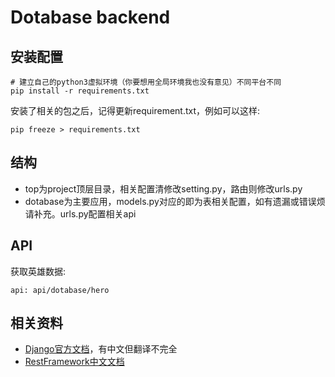 # Dotabase backend

## 安装配置
```
# 建立自己的python3虚拟环境（你要想用全局环境我也没有意见）不同平台不同
pip install -r requirements.txt
```
安装了相关的包之后，记得更新requirement.txt，例如可以这样:
```
pip freeze > requirements.txt
```

## 结构
* top为project顶层目录，相关配置清修改setting.py，路由则修改urls.py
* dotabase为主要应用，models.py对应的即为表相关配置，如有遗漏或错误烦请补充。urls.py配置相关api

## API
获取英雄数据:
```
api: api/dotabase/hero
```

## 相关资料
* [Django官方文档](https://docs.djangoproject.com/en/3.0/)，有中文但翻译不完全
* [RestFramework中文文档](https://q1mi.github.io/Django-REST-framework-documentation/tutorial/1-serialization_zh/)